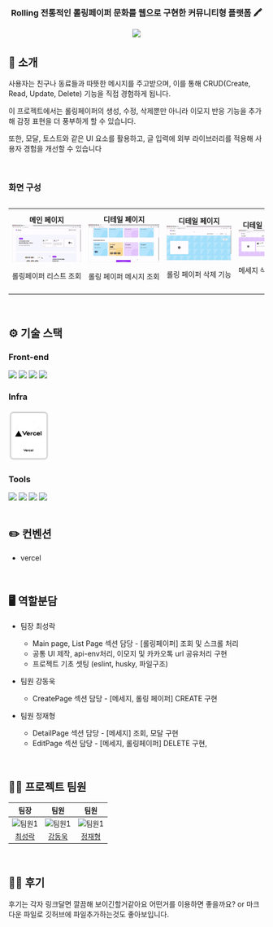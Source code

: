 <div align="center">

### Rolling 전통적인 롤링페이퍼 문화를 웹으로 구현한 커뮤니티형 플랫폼 🖍️

[<img src="https://img.shields.io/badge/프로젝트 기간-2024.12.10~2024.12.27-fab2ac?style=flat&logo=&logoColor=white" />]()

</div>

## 📝 소개

사용자는 친구나 동료들과 따뜻한 메시지를 주고받으며, 이를 통해
CRUD(Create, Read, Update, Delete) 기능을 직접 경험하게 됩니다.

이 프로젝트에서는 롤링페이퍼의 생성, 수정, 삭제뿐만 아니라 이모지 반응 기능을 추가해 감정 표현을 더 풍부하게 할 수 있습니다.

또한, 모달, 토스트와 같은 UI 요소를 활용하고, 글 입력에 외부 라이브러리를 적용해 사용자 경험을 개선할 수 있습니다

<br />

### 화면 구성

<div style="overflow-x: auto;">
  <table style="white-space: nowrap;">
    <tr>
      <td align="center">
        <strong>메인 페이지</strong><br/>
        <img src="https://github.com/rak517/Rolling/blob/dev/src/assets/images/mainPage.gif" width="450"/>
        <p>롤링페이퍼 리스트 조회</p>
      </td>
      <td align="center">
        <strong>디테일 페이지</strong><br/>
        <img src="https://github.com/rak517/Rolling/blob/dev/src/assets/images/messageCheck.gif" width="450"/>
        <p>롤링 페이퍼 메시지 조회</p>
      </td>
      <td align="center">
        <strong>디테일 페이지</strong><br/>
        <img src="https://github.com/rak517/Rolling/blob/dev/src/assets/images/deleteRollinng.gif" width="450"/>
        <p>롤링 페이퍼 삭제 기능</p>
      </td>
      <td align="center">
        <strong>디테일 페이지</strong><br/>
        <img src="https://github.com/rak517/Rolling/blob/dev/src/assets/images/deleteMessage.gif" width="450"/>
        <p>메세지 삭제 기능</p>
      </td>
      <td align="center">
        <strong>디테일 페이지</strong><br/>
        <img src="https://github.com/rak517/Rolling/blob/dev/src/assets/images/emoji.gif" width="450"/>
        <p>이모지 추가 기능</p>
      </td>
      <td align="center">
        <strong>디테일 페이지</strong><br/>
        <img src="https://github.com/rak517/Rolling/blob/dev/src/assets/images/kakaoUrl.gif"width="450"/>
        <p>url 공유 및 카카오톡 공유 기능</p>
      </td>
      <td align="center">
        <strong>생성 페이지</strong><br/>
        <img src="https://github.com/rak517/Rolling/blob/dev/src/assets/images/createRolling.gif" width="450"/>
        <p>롤링 페이퍼 생성 기능</p>
      </td>
    </tr> 
  </table>
</div>

<br />

## ⚙ 기술 스택

### Front-end

<div>
<img src="https://github.com/yewon-Noh/readme-template/blob/main/skills/JavaScript.png?raw=true" width="80">
<img src="https://github.com/yewon-Noh/readme-template/blob/main/skills/React.png?raw=true" width="80">
<img src="https://github.com/yewon-Noh/readme-template/blob/main/skills/HTMLCSS.png?raw=true" width="80">
<img src="https://github.com/yewon-Noh/readme-template/blob/main/skills/StyledComponents.png?raw=true" width="80">

</div>

### Infra

<div>
<img src="./src/assets//icons/vercel.png" width="80">
</div>

### Tools

<div>
<img src="https://github.com/yewon-Noh/readme-template/blob/main/skills/Github.png?raw=true" width="80">
<img src="https://github.com/yewon-Noh/readme-template/blob/main/skills/Notion.png?raw=true" width="80">
<img src="https://github.com/yewon-Noh/readme-template/blob/main/skills/Discord.png?raw=true" width="80">
<img src="https://github.com/yewon-Noh/readme-template/blob/main/skills/Figma.png?raw=true" width="80">
</div>

<br />

## ✏️ 컨벤션

- vercel

<br />

## 🖥️ 역할분담

- 팀장 최성락
  - Main page, List Page 섹션 담당 - [롤링페이퍼] 조회 및 스크롤 처리
  - 공통 UI 제작, api-env처리, 이모지 및 카카오톡 url 공유처리 구현
  - 프로젝트 기초 셋팅 (eslint, husky, 파일구조)
- 팀원 강동욱

  - CreatePage 섹션 담당 - [메세지, 롤링 페이퍼] CREATE 구현

- 팀원 정재형
  - DetailPage 섹션 담당 - [메세지] 조회, 모달 구현
  - EditPage 섹션 담당 - [메세지, 롤링페이퍼] DELETE 구현,

<br />

## 💁‍♂️ 프로젝트 팀원

|                                            팀장                                             |                                            팀원                                             |                                                팀원                                                |
| :-----------------------------------------------------------------------------------------: | :-----------------------------------------------------------------------------------------: | :------------------------------------------------------------------------------------------------: |
| <img src="https://github.com/rak517.png" alt="팀원1" style="width: 120px; height: 120px;"/> | <img src="https://github.com/ko777y.png" alt="팀원1" style="width: 120px; height: 120px;"/> | <img src="https://github.com/jaehyeongjung.png" alt="팀원1" style="width: 120px; height: 120px;"/> |
|                             [최성락](https://github.com/rak517)                             |                             [강동욱](https://github.com/ko777y)                             |                             [정재형](https://github.com/jaehyeongjung)                             |

<br />

## 💁‍♂️ 후기

후기는 각자 링크달면 깔끔해 보이긴할거같아요
어떤거를 이용하면 좋을까요?
or 마크다운 파일로 깃허브에 파일추가하는것도 좋아보입니다.
